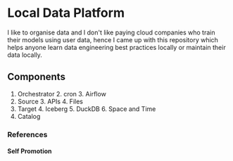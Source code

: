 # Local Data Platform 

I like to organise data and I don't like paying cloud companies who train their models using user data, hence I came up with this repository which helps anyone learn data engineering best practices locally or maintain their data locally.

## Components 

1. Orchestrator 
   2. cron
   3. Airflow
2. Source
   3. APIs
   4. Files
3. Target
   4. Iceberg
   5. DuckDB
   6. Space and Time
4. Catalog

### References


#### Self Promotion